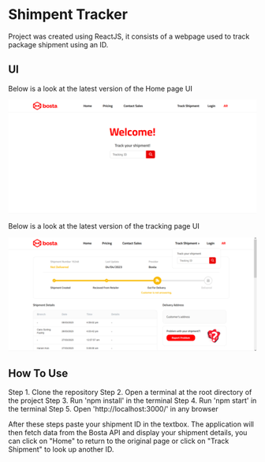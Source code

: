 # Shimpent Tracker

Project was created using ReactJS, it consists of a webpage used to track package shipment using an ID.

## UI

Below is a look at the latest version of the Home page UI

![UI](https://github.com/Farah-S/shipment_tracking/blob/master/src/assets/images/home.png)

Below is a look at the latest version of the tracking page UI

![UI](https://github.com/Farah-S/shipment_tracking/blob/master/src/assets/images/latest.png)

## How To Use

Step 1. Clone the repository
Step 2. Open a terminal at the root directory of the project
Step 3. Run 'npm install' in the terminal
Step 4. Run 'npm start' in the terminal
Step 5. Open 'http://localhost:3000/' in any browser

After these steps paste your shipment ID in the textbox. The application will then fetch data from the Bosta API and display your shipment details, you can click on "Home" to return to the original page or click on "Track Shipment" to look up another ID.
